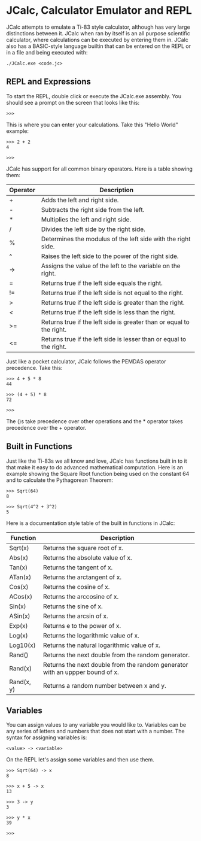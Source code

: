 # JCalc, Calculator Emulator and REPL

JCalc attempts to emulate a Ti-83 style calculator, although has very large
distinctions between it. JCalc when ran by itself is an all purpose scientific
calculator, where calculations can be executed by entering them in. JCalc also
has a BASIC-style language builtin that can be entered on the REPL or in a file
and being executed with:
```
./JCalc.exe <code.jc>
```

## REPL and Expressions

To start the REPL, double click or execute the JCalc.exe assembly. You should
see a prompt on the screen that looks like this:
```
>>>
```

This is where you can enter your calculations. Take this "Hello World" example:
```
>>> 2 + 2
4

>>>
```

JCalc has support for all common binary operators. Here is a table showing them:

Operator		|  Description
----------------------  |  -----------
+			|  Adds the left and right side.
-			|  Subtracts the right side from the left.
*			|  Multiplies the left and right side.
/			|  Divides the left side by the right side.
%			|  Determines the modulus of the left side with the right side.
^			|  Raises the left side to the power of the right side.
->			|  Assigns the value of the left to the variable on the right.
=			|  Returns true if the left side equals the right.
!=			|  Returns true if the left side is not equal to the right.
>			|  Returns true if the left side is greater than the right.
<			|  Returns true if the left side is less than the right.
>=			|  Returns true if the left side is greater than or equal to the right.
<=			|  Returns true if the left side is lesser than or equal to the right.

Just like a pocket calculator, JCalc follows the PEMDAS operator precedence. Take this:
```
>>> 4 + 5 * 8
44

>>> (4 + 5) * 8
72

>>>
```

The ()s take precedence over other operations and the * operator takes precedence over the + operator.

## Built in Functions

Just like the Ti-83s we all know and love, JCalc has functions built in to it that make
it easy to do advanced mathematical computation. Here is an example showing the Square
Root function being used on the constant 64 and to calculate the Pythagorean Theorem:
```
>>> Sqrt(64)
8

>>> Sqrt(4^2 + 3^2)
5
```

Here is a documentation style table of the built in functions in JCalc:

Function			|  Description
------------------------------  |  -----------
Sqrt(x)				|  Returns the square root of x.
Abs(x)				|  Returns the absolute value of x.
Tan(x)				|  Returns the tangent of x.
ATan(x)				|  Returns the arctangent of x.
Cos(x)				|  Returns the cosine of x.
ACos(x)				|  Returns the arccosine of x.
Sin(x)				|  Returns the sine of x.
ASin(x)				|  Returns the arcsin of x.
Exp(x)				|  Returns e to the power of x.
Log(x)				|  Returns the logarithmic value of x.
Log10(x)			|  Returns the natural logarithmic value of x.
Rand()				|  Returns the next double from the random generator.
Rand(x)				|  Returns the next double from the random generator with an uppper bound of x.
Rand(x, y)			|  Returns a random number between x and y.

## Variables

You can assign values to any variable you would like to. Variables can be any series of
letters and numbers that does not start with a number. The syntax for assigning variables
is:
```
<value> -> <variable>
```

On the REPL let's assign some variables and then use them.
```
>>> Sqrt(64) -> x
8

>>> x + 5 -> x
13

>>> 3 -> y
3

>>> y * x
39

>>>
```
